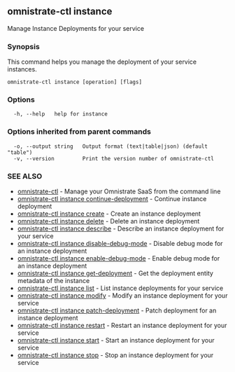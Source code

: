 ## omnistrate-ctl instance

Manage Instance Deployments for your service

### Synopsis

This command helps you manage the deployment of your service instances.

```
omnistrate-ctl instance [operation] [flags]
```

### Options

```
  -h, --help   help for instance
```

### Options inherited from parent commands

```
  -o, --output string   Output format (text|table|json) (default "table")
  -v, --version         Print the version number of omnistrate-ctl
```

### SEE ALSO

- [omnistrate-ctl](omnistrate-ctl.md) - Manage your Omnistrate SaaS from the command line
- [omnistrate-ctl instance continue-deployment](omnistrate-ctl_instance_continue-deployment.md) - Continue instance deployment
- [omnistrate-ctl instance create](omnistrate-ctl_instance_create.md) - Create an instance deployment
- [omnistrate-ctl instance delete](omnistrate-ctl_instance_delete.md) - Delete an instance deployment
- [omnistrate-ctl instance describe](omnistrate-ctl_instance_describe.md) - Describe an instance deployment for your service
- [omnistrate-ctl instance disable-debug-mode](omnistrate-ctl_instance_disable-debug-mode.md) - Disable debug mode for an instance deployment
- [omnistrate-ctl instance enable-debug-mode](omnistrate-ctl_instance_enable-debug-mode.md) - Enable debug mode for an instance deployment
- [omnistrate-ctl instance get-deployment](omnistrate-ctl_instance_get-deployment.md) - Get the deployment entity metadata of the instance
- [omnistrate-ctl instance list](omnistrate-ctl_instance_list.md) - List instance deployments for your service
- [omnistrate-ctl instance modify](omnistrate-ctl_instance_modify.md) - Modify an instance deployment for your service
- [omnistrate-ctl instance patch-deployment](omnistrate-ctl_instance_patch-deployment.md) - Patch deployment for an instance deployment
- [omnistrate-ctl instance restart](omnistrate-ctl_instance_restart.md) - Restart an instance deployment for your service
- [omnistrate-ctl instance start](omnistrate-ctl_instance_start.md) - Start an instance deployment for your service
- [omnistrate-ctl instance stop](omnistrate-ctl_instance_stop.md) - Stop an instance deployment for your service
